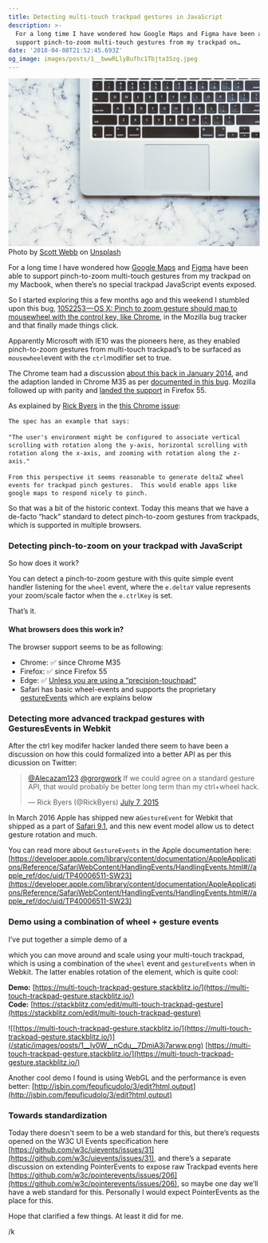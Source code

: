 ```yaml
---
title: Detecting multi-touch trackpad gestures in JavaScript
description: >-
  For a long time I have wondered how Google Maps and Figma have been able to
  support pinch-to-zoom multi-touch gestures from my trackpad on…
date: '2018-04-08T21:52:45.693Z'
og_image: images/posts/1__bwwRLlyBufhc1Tbjta3Szg.jpeg
---
```


![Photo by [Scott Webb](https://unsplash.com/photos/ZLeogVvtXk0?utm_source=unsplash&utm_medium=referral&utm_content=creditCopyText) on [Unsplash](https://unsplash.com/photos/kP0pjdyYNyU?utm_source=unsplash&utm_medium=referral&utm_content=creditCopyText)](/static/images/posts/1__bwwRLlyBufhc1Tbjta3Szg.jpeg)
Photo by [Scott Webb](https://unsplash.com/photos/ZLeogVvtXk0?utm_source=unsplash&utm_medium=referral&utm_content=creditCopyText) on [Unsplash](https://unsplash.com/photos/kP0pjdyYNyU?utm_source=unsplash&utm_medium=referral&utm_content=creditCopyText)

For a long time I have wondered how [Google Maps](http://maps.google.com/) and [Figma](http://figma.com) have been able to support pinch-to-zoom multi-touch gestures from my trackpad on my Macbook, when there’s no special trackpad JavaScript events exposed.

So I started exploring this a few months ago and this weekend I stumbled upon this bug, [1052253 — OS X: Pinch to zoom gesture should map to mousewheel with the control key, like Chrome](https://bugzilla.mozilla.org/show_bug.cgi?id=1052253 'https://bugzilla.mozilla.org/show_bug.cgi?id=1052253'), in the Mozilla bug tracker and that finally made things click.

Apparently Microsoft with IE10 was the pioneers here, as they enabled pinch-to-zoom gestures from multi-touch trackpad’s to be surfaced as `mousewheel`event with the `ctrl`modifier set to true.

The Chrome team had a discussion [about this back in January 2014](https://groups.google.com/a/chromium.org/forum/#!searchin/chromium-dev/mousewheel$20byers/chromium-dev/L_kaBhYFi5U/RIMFBx12dJoJ), and the adaption landed in Chrome M35 as per [documented in this bug](https://bugs.chromium.org/p/chromium/issues/detail?id=289887). Mozilla followed up with parity and [landed the support](https://bugzilla.mozilla.org/show_bug.cgi?id=1052253) in Firefox 55.

As explained by [Rick Byers](https://twitter.com/RickByers) in the [this Chrome issue](https://bugs.chromium.org/p/chromium/issues/detail?id=289887):

```
The spec has an example that says:

"The user's environment might be configured to associate vertical scrolling with rotation along the y-axis, horizontal scrolling with rotation along the x-axis, and zooming with rotation along the z-axis."

From this perspective it seems reasonable to generate deltaZ wheel events for trackpad pinch gestures.  This would enable apps like google maps to respond nicely to pinch.

```

So that was a bit of the historic context. Today this means that we have a de-facto “hack” standard to detect pinch-to-zoom gestures from trackpads, which is supported in multiple browsers.

### Detecting pinch-to-zoom on your trackpad with JavaScript

So how does it work?

You can detect a pinch-to-zoom gesture with this quite simple event handler listening for the `wheel` event, where the `e.deltaY` value represents your zoom/scale factor when the `e.ctrlKey` is set.

That’s it.

<script src="https://gist.github.com/auchenberg/9eae2e61ba01e0ea8747c8268ed5c8fd.js"></script>

#### What browsers does this work in?

The browser support seems to be as following:

- Chrome: ✅ since Chrome M35
- Firefox: ✅ since Firefox 55
- Edge: ✅ [Unless you are using a “precision-touchpad”](https://developer.microsoft.com/en-us/microsoft-edge/platform/issues/7134034/)
- Safari has basic wheel-events and supports the proprietary [gestureEvents](https://developer.mozilla.org/en-US/docs/Web/API/GestureEvent) which are explains below

### Detecting more advanced trackpad gestures with GesturesEvents in Webkit

After the ctrl key modifer hacker landed there seem to have been a discussion on how this could formalized into a better API as per this dicussion on Twitter:

<blockquote class="twitter-tweet"><p lang="en" dir="ltr"><a href="https://twitter.com/Alecazam123?ref_src=twsrc%5Etfw">@Alecazam123</a> <a href="https://twitter.com/grorgwork?ref_src=twsrc%5Etfw">@grorgwork</a> If we could agree on a standard gesture API, that would probably be better long term than my ctrl+wheel hack.</p>&mdash; Rick Byers (@RickByers) <a href="https://twitter.com/RickByers/status/618380969343451136?ref_src=twsrc%5Etfw">July 7, 2015</a></blockquote> <script async src="https://platform.twitter.com/widgets.js" charset="utf-8"></script>

In March 2016 Apple has shipped new a`GestureEvent` for Webkit that shipped as a part of [Safari 9.1](https://webkit.org/blog/6008/new-web-features-in-safari/), and this new event model allow us to detect gesture rotation and much.

You can read more about `GestureEvents` in the Apple documentation here: [https://developer.apple.com/library/content/documentation/AppleApplications/Reference/SafariWebContent/HandlingEvents/HandlingEvents.html#//apple_ref/doc/uid/TP40006511-SW23](https://developer.apple.com/library/content/documentation/AppleApplications/Reference/SafariWebContent/HandlingEvents/HandlingEvents.html#//apple_ref/doc/uid/TP40006511-SW23)

### Demo using a combination of wheel + gesture events

I’ve put together a simple demo of a <div> which you can move around and scale using your multi-touch trackpad, which is using a combination of the `wheel` event and `gestureEvents` when in Webkit. The latter enables rotation of the element, which is quite cool:

**Demo:** [https://multi-touch-trackpad-gesture.stackblitz.io/](https://multi-touch-trackpad-gesture.stackblitz.io/)  
**Code:** [https://stackblitz.com/edit/multi-touch-trackpad-gesture](https://stackblitz.com/edit/multi-touch-trackpad-gesture)

![[https://multi-touch-trackpad-gesture.stackblitz.io/](https://multi-touch-trackpad-gesture.stackblitz.io/)](/static/images/posts/1__ly0W__nCdu__7DmiA3j7arww.png)
[https://multi-touch-trackpad-gesture.stackblitz.io/](https://multi-touch-trackpad-gesture.stackblitz.io/)

Another cool demo I found is using WebGL and the performance is even better: [http://jsbin.com/fepuficudolo/3/edit?html,output](http://jsbin.com/fepuficudolo/3/edit?html,output)

### Towards standardization

Today there doesn't seem to be a web standard for this, but there’s requests opened on the W3C UI Events specification here [https://github.com/w3c/uievents/issues/31](https://github.com/w3c/uievents/issues/31), and there’s a separate discussion on extending PointerEvents to expose raw Trackpad events here [https://github.com/w3c/pointerevents/issues/206](https://github.com/w3c/pointerevents/issues/206), so maybe one day we’ll have a web standard for this. Personally I would expect PointerEvents as the place for this.

Hope that clarified a few things. At least it did for me.

/k
